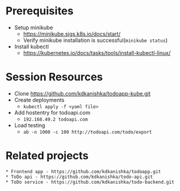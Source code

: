 # Prerequisites
* Setup minikube
    * https://minikube.sigs.k8s.io/docs/start/
    * Verify minikube installation is successful(`minikube status`)
* Install kubectl
    * https://kubernetes.io/docs/tasks/tools/install-kubectl-linux/

# Session Resources
* Clone https://github.com/kdkanishka/todoapp-kube.git
* Create deployments
    * `kubectl apply -f <yaml file>`
* Add hostentry for todoapi.com
    * `192.168.49.2 todoapi.com`
* Load testing
    * `ab -n 1000 -c 100 http://todoapi.com/todo/export`

# Related projects
    * Frontend app - https://github.com/kdkanishka/todoapp.git
    * ToDo api - https://github.com/kdkanishka/todo-api.git
    * ToDo service - https://github.com/kdkanishka/todo-backend.git

